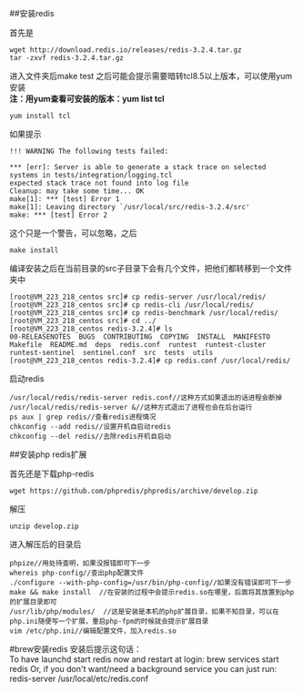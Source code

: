 ##安装redis

首先是
	
	wget http://download.redis.io/releases/redis-3.2.4.tar.gz
	tar -zxvf redis-3.2.4.tar.gz
进入文件夹后make test
之后可能会提示需要暗转tcl8.5以上版本，可以使用yum安装  
**注：用yum查看可安装的版本：yum list tcl**

	yum install tcl

如果提示  

	!!! WARNING The following tests failed:
	
	*** [err]: Server is able to generate a stack trace on selected systems in tests/integration/logging.tcl
	expected stack trace not found into log file
	Cleanup: may take some time... OK
	make[1]: *** [test] Error 1
	make[1]: Leaving directory `/usr/local/src/redis-3.2.4/src'
	make: *** [test] Error 2

这个只是一个警告，可以忽略，之后
 
	make install

编译安装之后在当前目录的src子目录下会有几个文件，把他们都转移到一个文件夹中
	
	[root@VM_223_218_centos src]# cp redis-server /usr/local/redis/
	[root@VM_223_218_centos src]# cp redis-cli /usr/local/redis/
	[root@VM_223_218_centos src]# cp redis-benchmark /usr/local/redis/
	[root@VM_223_218_centos src]# cd ../
	[root@VM_223_218_centos redis-3.2.4]# ls
	00-RELEASENOTES  BUGS  CONTRIBUTING  COPYING  INSTALL  MANIFESTO  Makefile  README.md  deps  redis.conf  runtest  runtest-cluster  runtest-sentinel  sentinel.conf  src  tests  utils
	[root@VM_223_218_centos redis-3.2.4]# cp redis.conf /usr/local/redis/  

启动redis  
	
	/usr/local/redis/redis-server redis.conf//这种方式如果退出的话进程会断掉
	/usr/local/redis/redis-server &//这种方式退出了进程也会在后台运行
	ps aux | grep redis//查看redis进程情况
	chkconfig --add redis//设置开机自启动redis
	chkconfig --del redis//去除redis开机自启动


##安装php redis扩展

首先还是下载php-redis

	wget https://github.com/phpredis/phpredis/archive/develop.zip
解压  
  
	unzip develop.zip

进入解压后的目录后  

	phpize//用处待查明，如果没报错即可下一步
	whereis php-config//查出php配置文件
	./configure --with-php-config=/usr/bin/php-config//如果没有错误即可下一步
	make && make install  //在安装的过程中会提示redis.so在哪里，后面将其放置到php的扩展目录即可  
	/usr/lib/php/modules/  //这是安装是本机的php扩展目录，如果不知目录，可以在php.ini随便写一个扩展，重启php-fpm的时候就会提示扩展目录
	vim /etc/php.ini//编辑配置文件，加入redis.so
	
	
	
#brew安装redis
安装后提示这句话：  
To have launchd start redis now and restart at login:
  brew services start redis
Or, if you don't want/need a background service you can just run:
  redis-server /usr/local/etc/redis.conf

